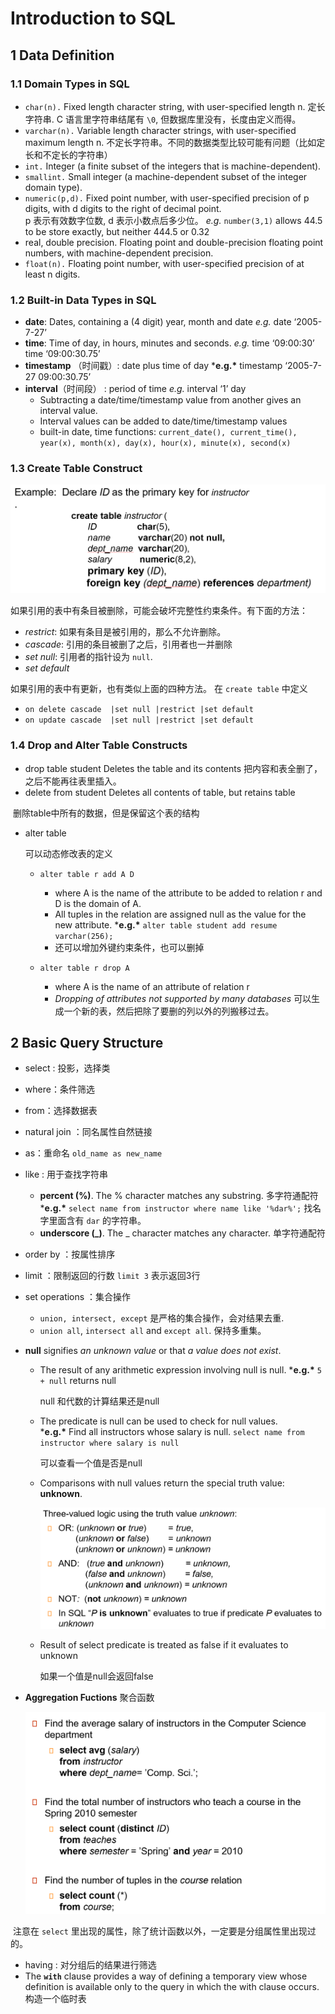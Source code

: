 # Introduction to SQL

## 1 Data Definition

### 1.1 Domain Types in SQL

- `char(n).` Fixed length character string, with user-specified length n. 
   定长字符串. C 语言里字符串结尾有 `\0`, 但数据库里没有，长度由定义而得。  
- `varchar(n).` Variable length character strings, with user-specified maximum length n.
   不定长字符串。不同的数据类型比较可能有问题（比如定长和不定长的字符串）
- `int.` Integer (a finite subset of the integers that is machine-dependent).
- `smallint.` Small integer (a machine-dependent subset of the integer domain type).
- `numeric(p,d).` Fixed point number, with user-specified precision of p digits, with d digits to the right of decimal point.   
   p 表示有效数字位数, d 表示小数点后多少位。 *e.g.* `number(3,1)` allows 44.5 to be store exactly,  but neither 444.5 or 0.32
- real, double precision.  Floating point and double-precision floating point numbers, with machine-dependent precision.
- `float(n).` Floating point number, with user-specified precision of at least n digits.

### 1.2 Built-in Data Types in SQL

- **date**: Dates, containing a (4 digit) year, month and date
   *e.g.* date ‘2005-7-27’
- **time**: Time of day, in hours, minutes and seconds. *e.g.* time  ‘09:00:30’  time ‘09:00:30.75’
- **timestamp** （时间戳）: date plus time of day ***e.g.\*** timestamp  ‘2005-7-27 09:00:30.75’
- **interval**（时间段） : period of time *e.g.* interval  ‘1’ day  
  - Subtracting a date/time/timestamp value from another gives an interval value.  
  - Interval values can be added to date/time/timestamp values
  - built-in date, time functions: `current_date(), current_time(), year(x), month(x), day(x), hour(x), minute(x), second(x)`

### 1.3 Create Table Construct

  ![img](./assets/202303131016449.png) 

如果引用的表中有条目被删除，可能会破坏完整性约束条件。有下面的方法：  

- *restrict*: 如果有条目是被引用的，那么不允许删除。
- *cascade*: 引用的条目被删了之后，引用者也一并删除
- *set null*: 引用者的指针设为 `null`. 
- *set default* 

如果引用的表中有更新，也有类似上面的四种方法。
 在 `create table` 中定义  

- `on delete cascade  |set null |restrict |set default`
- `on update cascade  |set null |restrict |set default`

### 1.4 Drop and Alter Table Constructs

- drop table student Deletes the table and its contents 
   把内容和表全删了，之后不能再往表里插入。
- delete from student
   Deletes all contents of table, but retains table

​	删除table中所有的数据，但是保留这个表的结构

- alter table 

  可以动态修改表的定义 

  - ```
    alter table r add A D
    ```

    - where A is the name of the attribute to be added to relation r  and D is the domain of A.
    - All tuples in the relation are assigned null as the value for the new attribute.
       ***e.g.\*** `alter table student add resume varchar(256);`
    - 还可以增加外键约束条件，也可以删掉

  - ```
    alter table r drop A
    ```

    - where A is the name of an attribute of relation r
    - *Dropping of attributes not supported by many databases* 
       可以生成一个新的表，然后把除了要删的列以外的列搬移过去。  

## 2 Basic Query Structure

* select : 投影，选择类

* where：条件筛选

* from：选择数据表

* natural join ：同名属性自然链接

* as：重命名 `old_name as new_name`

* like : 用于查找字符串 

  * **percent (%)**.  The % character matches any substring. 	多字符通配符
     ***e.g.\*** `select name from instructor where name like '%dar%';` 找名字里面含有 `dar` 的字符串。 
  * **underscore (_)**.  The _ character matches any character.     单字符通配符

* order by ：按属性排序

* limit ：限制返回的行数 `limit 3` 表示返回3行

* set operations ：集合操作

  * `union, intersect, except` 是严格的集合操作，会对结果去重.
  * `union all`, `intersect all` and `except all`. 保持多重集。

* **null** signifies *an unknown value* or that *a value does not exist*.

  - The result of any arithmetic expression involving null is null.	
     ***e.g.\*** `5 + null` returns null

    null 和代数的计算结果还是null

  - The predicate is null can be used to check for null values.           
     ***e.g.\*** Find all instructors whose salary is null. 
     `select name from instructor where salary is null`

    可以查看一个值是否是null

  - Comparisons with null values return the special truth value: **unknown**.  

     ![img](./assets/202303131118989.png) 

  - Result of select predicate is treated as false if it evaluates to unknown

    如果一个值是null会返回false

* **Aggregation Fuctions** 聚合函数

  ![img](./assets/202303131120904.png) 

​	注意在 `select` 里出现的属性，除了统计函数以外，一定要是分组属性里出现过的。	

* having : 对分组后的结果进行筛选
* The **`with`** clause provides a way of defining a temporary view whose definition is available only to the query in  which the with clause occurs.
   构造一个临时表  

